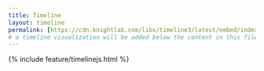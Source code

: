 ```yaml
---
title: Timeline
layout: timeline
permalink: [https://cdn.knightlab.com/libs/timeline3/latest/embed/index.html?source=1Hvz2MRlC2K59Z7qdcY2PGYNdudw-RDKuk4twbf_urSc&font=Default&lang=en&initial_zoom=2&height=650]
# a timeline visualization will be added below the content in this file
---
```


{% include feature/timelinejs.html %}
